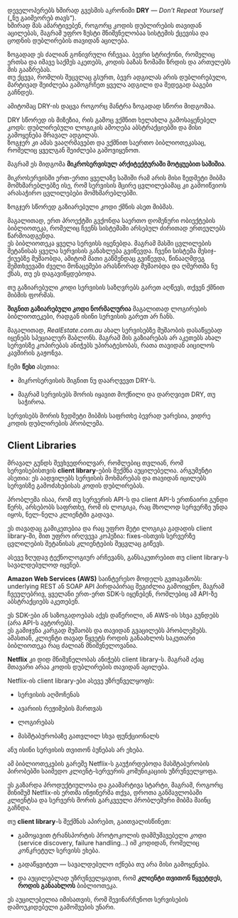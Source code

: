 დეველოპერებს ხშირად გვესმის აკრონიმი **DRY** — _Don’t Repeat Yourself_ („ნუ გაიმეორებ თავს“).  
ხშირად მას ამარტივებენ, როგორც კოდის დუბლირების თავიდან აცილებას, მაგრამ უფრო ზუსტი მნიშვნელობაა სისტემის ქცევისა და ცოდნის დუბლირების თავიდან აცილება.

ზოგადად ეს ძალიან გონივრული რჩევაა. ბევრი სტრიქონი, რომელიც ერთსა და იმავე საქმეს აკეთებს, კოდის ბაზას ზომაში ზრდის და ართულებს მის გააზრებას.  
თუ ქცევა, რომლის შეცვლაც გსურთ, ბევრ ადგილას არის დუბლირებული, მარტივად შეიძლება გამოგრჩეთ ყველა ადგილი და შედეგად ბაგები გაჩნდეს.

ამიტომაც DRY-ის დაცვა როგორც მანტრა ზოგადად სწორი მიდგომაა.

DRY სწორედ ის მიზეზია, რის გამოც ვქმნით ხელახლა გამოსაყენებელ კოდს: დუბლირებული ლოგიკის ამოღება აბსტრაქციებში და მისი გამოყენება მრავალ ადგილას.  
ზოგჯერ კი ამას ვააღრმავებთ და ვქმნით საერთო ბიბლიოთეკასაც, რომელიც ყველგან შეიძლება გამოვიყენოთ.

მაგრამ ეს მიდგომა **მიკროსერვისულ არქიტექტურაში მოტყუებით საშიშია**.

მიკროსერვისში ერთ-ერთი ყველაზე საშიში რამ არის მისი ზედმეტი მიბმა მომხმარებლებზე ისე, რომ სერვისის მცირე ცვლილებამაც კი გამოიწვიოს არასაჭირო ცვლილებები მომხმარებლებში.

ზოგჯერ სწორედ გაზიარებული კოდი ქმნის ასეთ მიბმას.

მაგალითად, ერთ პროექტში გვქონდა საერთო დომენური ობიექტების ბიბლიოთეკა, რომელიც ჩვენს სისტემაში არსებულ ძირითად ერთეულებს წარმოადგენდა.  
ეს ბიბლიოთეკა ყველა სერვისს იყენებდა. მაგრამ მასში ცვლილების შეტანისას ყველა სერვისის განახლება გვიწევდა. ჩვენი სისტემა მესიჯ-ქიუებზე მუშაობდა, ამიტომ მათი გაწმენდაც გვიწევდა, წინააღმდეგ შემთხვევაში ძველი მონაცემები არასწორად მუშაობდა და ღმერთმა ნუ ქნას, თუ ეს დაგავიწყდებოდა.

თუ გაზიარებული კოდი სერვისის საზღვრებს გარეთ აღწევს, თქვენ ქმნით მიბმის ფორმას.

**შიგნით გაზიარებული კოდი ნორმალურია**  მაგალითად ლოგირების ბიბლიოთეკები, რადგან ისინი სერვისის გარეთ არ ჩანს.

მაგალითად, _RealEstate.com.au_ ახალ სერვისებზე მუშაობის დასაწყებად იყენებს სპეციალურ შაბლონს. მაგრამ მის გაზიარებას არ აკეთებს ახალ სერვისზე კოპირებას ანიჭებს უპირატესობას, რათა თავიდან აიცილოს კავშირის გაჟონვა.

ჩემი **წესი** ასეთია:

- მიკროსერვისის შიგნით ნუ დაარღვევთ DRY-ს.
    
- მაგრამ სერვისებს შორის იყავით მოქნილი და დარღვიეთ DRY, თუ საჭიროა.
    

სერვისებს შორის ზედმეტი მიბმის საფრთხე ბევრად უარესია, ვიდრე კოდის დუბლირების პრობლემა.

## Client Libraries

მრავალ გუნდს შევხვედრილვარ, რომლებიც თვლიან, რომ სერვისებისთვის **client library**-ების შექმნა აუცილებელია. არგუმენტი ასეთია: ეს აადვილებს სერვისის მოხმარებას და თავიდან იცილებს სერვისზე გამოძახებისას კოდის დუბლირებას.

პრობლემა ისაა, რომ თუ სერვერის API-ს და client API-ს ერთნაირი გუნდი წერს, არსებობს საფრთხე, რომ ის ლოგიკა, რაც მხოლოდ სერვერზე უნდა იყოს, ნელ-ნელა კლიენტში გადავა.

ეს თავადაც გამიკეთებია  და რაც უფრო მეტი ლოგიკა გადადის client library-ში, მით უფრო ირღვევა კოჰეზია: fixes-ისთვის სერვერზე ცვლილების შეტანისას კლიენტების შეცვლაც გიწევს.

ასევე ზღუდავ ტექნოლოგიურ არჩევანს, განსაკუთრებით თუ client library-ს სავალდებულოდ იყენებ.

**Amazon Web Services (AWS)** საინტერესო მოდელს გვთავაზობს: underlying REST ან SOAP API პირდაპირაც შეგიძლია გამოიყენო, მაგრამ ჩვეულებრივ, ყველანი ერთ-ერთ SDK-ს იყენებენ, რომლებიც ამ API-ზე აბსტრაქციებს აკეთებენ.

ეს SDK-ები ან საზოგადოებას აქვს დაწერილი, ან AWS-ის სხვა გუნდებს (არა API-ს ავტორებს).  
ეს გამიჯვნა კარგად მუშაობს და თავიდან გვაცილებს პრობლემებს.  
ამასთან, კლიენტი თავად წყვეტს როდის განაახლოს საკუთარი ბიბლიოთეკა  რაც ძალიან მნიშვნელოვანია.

**Netflix** კი დიდ მნიშვნელობას ანიჭებს client library-ს. მაგრამ აქაც მთავარი არაა კოდის დუბლირების თავიდან აცილება.

Netflix-ის client library-ები ასევე უზრუნველყოფს:

- სერვისის აღმოჩენას
    
- ავარიის რეჟიმების მართვას
    
- ლოგირებას
    
- მასშტაბურობაზე გათვლილ სხვა ფუნქციონალს
    

ანუ ისინი სერვისის თვითონ ბუნებას არ ეხება.

ამ ბიბლიოთეკების გარეშე Netflix-ს გაუჭირდებოდა მასშტაბურობის პირობებში საიმედო კლიენტ-სერვერის კომუნიკაციის უზრუნველყოფა.

ეს გაზარდა პროდუქტიულობა და გაამარტივა სტარტი, მაგრამ, როგორც მინიმუმ Netflix-ის ერთმა ინჟინერმა თქვა, დროთა განმავლობაში კლიენტსა და სერვერს შორის გარკვეული პრობლემური მიბმა მაინც გაჩნდა.

თუ **client library**-ს შექმნას აპირებთ, გაითვალისწინეთ:

- გამოყავით ტრანსპორტის პროტოკოლის დამმუშავებელი კოდი (service discovery, failure handling…) იმ კოდიდან, რომელიც კონკრეტულ სერვისს ეხება.
    
- გადაწყვიტეთ — სავალდებულო იქნება თუ არა მისი გამოყენება.
    
- და აუცილებლად უზრუნველყავით, რომ **კლიენტი თვითონ წყვეტდეს, როდის განაახლოს** ბიბლიოთეკა.
    

ეს აუცილებელია იმისათვის, რომ შევინარჩუნოთ სერვისების დამოუკიდებელი გამოშვების უნარი.